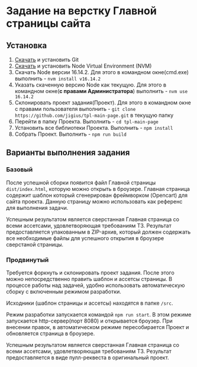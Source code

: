 # Задание на верстку Главной страницы сайта

## Установка 
1. [Скачать](https://git-scm.com/download/win) и установить Git
2. [Скачать](https://github.com/coreybutler/nvm-windows/releases/download/1.1.9/nvm-setup.exe) и установить Node Virtual Environment (NVM)
3. Скачать Node версии 16.14.2. Для этого в командном окне(cmd.exe) выполнить - `nvm install v16.14.2`
4. Указать скаченную версию Node как текущую. Для этого в командном окне(__с правами Администратора__) выполнить - `nvm use 16.14.2`
5. Склонировать проект задания(Проект). Для этого в командном окне с правами пользователя выполнить - `git clone https://github.com/jigius/tpl-main-page.git` в текущую папку
6. Перейти в папку Проекта. Выполнить - `cd tpl-main-page`
7. Установить все библиотеки Проекта. Выполнить - `npm install`
8. Собрать Проект. Выполнить - `npm run build`

## Варианты выполнения задания

### Базовый 
После успешной сборки появится файл Главной страницы `dist/index.html`, которую можно открыть в броузере. Главная 
страница содержит шаблон который сгенерирован фреймворком (Opencart) для сайта проекта. Данную страницу можно 
использовать как референс для выполнения задачи. 

Успешным результатом является сверстанная Главная страница со всеми ассетсами, удовлетворяющая требованиям ТЗ.
Результат предоставляется упакованным в ZIP-архив, который должен содержать все необходимые файлы для успешного 
открытия в броузере сверстаной страницы.   

### Продвинутый
Требуется форкнуть и склонировать проект задания. После этого можно непосредственно править шаблон и ассетсы страницы.
В процессе работы над задачей, удобно использовать автоматическую сборку с включенным режимом разработки.

Исходники (шаблон страницы и ассетсы) находятся в папке `/src`.

Режим разработки запускается командой `npm run start`. В этом режиме запускается http-сервер(порт 8080) и открывается
броузер. При внесении правок, в автоматическом режиме пересобирается Проект и обновляется страница в
броузере.

Успешным результатом является сверстанная Главная страница со всеми ассетсами, удовлетворяющая требованиям ТЗ.
Результат предоставляется в виде пулл-реквеста в оригинальный проект. 
